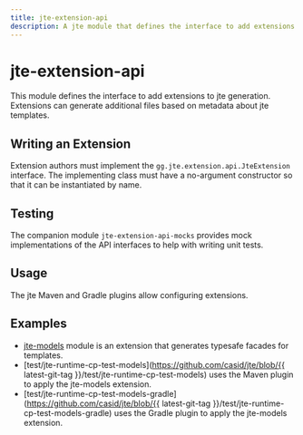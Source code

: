 ```yaml
---
title: jte-extension-api
description: A jte module that defines the interface to add extensions to jte generation. 
---
```


# jte-extension-api

This module defines the interface to add extensions to jte generation. Extensions can generate additional files based on metadata about jte templates.

## Writing an Extension

Extension authors must implement the `gg.jte.extension.api.JteExtension` interface.
The implementing class must have a no-argument constructor so that it can be instantiated by name.

## Testing

The companion module `jte-extension-api-mocks` provides mock implementations of the API interfaces to help with writing unit tests.

## Usage

The jte Maven and Gradle plugins allow configuring extensions.

## Examples

* [jte-models](jte-models.md) module is an extension that generates typesafe facades for templates.
* [test/jte-runtime-cp-test-models](https://github.com/casid/jte/blob/{{ latest-git-tag }}/test/jte-runtime-cp-test-models) uses the Maven plugin to apply the jte-models extension.
* [test/jte-runtime-cp-test-models-gradle](https://github.com/casid/jte/blob/{{ latest-git-tag }}/test/jte-runtime-cp-test-models-gradle) uses the Gradle plugin to apply the jte-models extension.